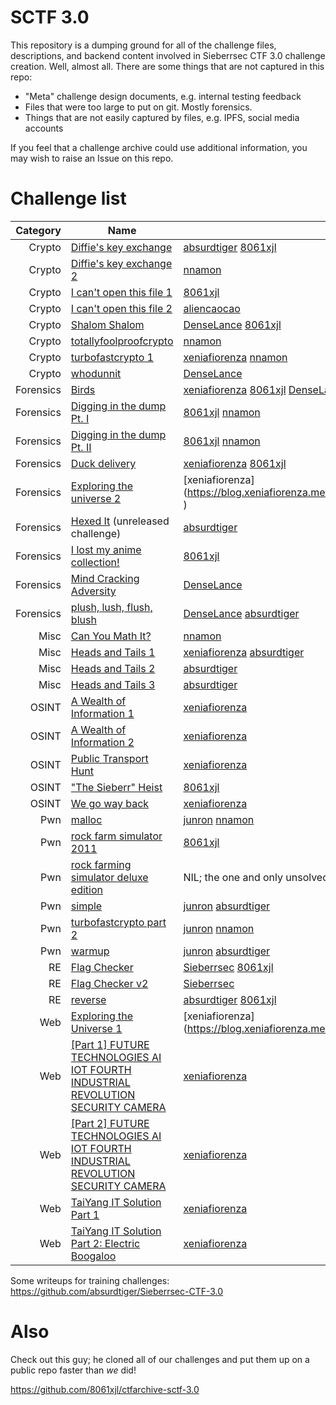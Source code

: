 # SCTF 3.0
This repository is a dumping ground for all of the challenge files, descriptions, and backend content involved in Sieberrsec CTF 3.0 challenge creation. Well, almost all. There are some things that are not captured in this repo:
 * "Meta" challenge design documents, e.g. internal testing feedback
 * Files that were too large to put on git. Mostly forensics.
 * Things that are not easily captured by files, e.g. IPFS, social media accounts

If you feel that a challenge archive could use additional information, you may wish to raise an Issue on this repo.

# Challenge list
Category | Name | Writeups
--------:|------|----------
Crypto | [Diffie's key exchange](Crypto/diffies_key_exchange) | [absurdtiger](https://github.com/absurdtiger/Sieberrsec-CTF-3.0/tree/main/Crypto/Diffie's%20key%20exchange%201) [8061xjl](https://github.com/8061xjl/ctf-writeups/blob/main/sctf-3.0.md#diffies-key-exchange) 
Crypto | [Diffie's key exchange 2](Crypto/diffies_key_exchange_2) | [nnamon](https://nandynarwhals.org/sieberrsec-ctf-3.0-diffieskeyexchange2/)
Crypto | [I can't open this file 1](Crypto/I_can-t_open_this_file_1) | [8061xjl](https://github.com/8061xjl/ctf-writeups/blob/main/sctf-3.0.md#i-cant-open-this-file-part-1)
Crypto | [I can't open this file 2](Crypto/I_can-t_open_this_file_2) | [aliencaocao](https://github.com/aliencaocao/SCTF-3.0-Writeups/tree/main/i%20cant%20open%20this%20file%20part%202)
Crypto | [Shalom Shalom](Crypto/Shalom_Shalom) | [DenseLance](https://github.com/DenseLance/ctf-challenges/tree/main/Sieberrsec%20CTF%203.0/Shalom%20Shalom) [8061xjl](https://github.com/8061xjl/ctf-writeups/blob/main/sctf-3.0.md#shalom-shalom)
Crypto | [totallyfoolproofcrypto](Crypto/totallyfoolproofcrypto) | [nnamon](https://nandynarwhals.org/sieberrsec-ctf-3.0-totallyfoolproofcrypto/)
Crypto | [turbofastcrypto 1](Crypto/turbofastcrypto) | [xeniafiorenza](https://blog.xeniafiorenza.me/Sieberrsec%202021/Cryptography/Turbo%20Fast%20Crypto%2C%20part%201) [nnamon](https://nandynarwhals.org/sieberrsec-ctf-3.0-turbofastcrypto/)
Crypto | [whodunnit](Crypto/whodunnit) | [DenseLance](https://github.com/DenseLance/ctf-challenges/tree/main/Sieberrsec%20CTF%203.0/whodunnit)
Forensics | [Birds](Forensics/Birds) | [xeniafiorenza](https://blog.xeniafiorenza.me/Sieberrsec%202021/Forensics/Birds) [8061xjl](https://github.com/8061xjl/ctf-writeups/blob/main/sctf-3.0.md#birds) [DenseLance](https://github.com/DenseLance/ctf-challenges/tree/main/Sieberrsec%20CTF%203.0/Birds)
Forensics | [Digging in the dump Pt. I](Forensics/Digging_in_the_dump) | [8061xjl](https://github.com/8061xjl/ctf-writeups/blob/main/sctf-3.0.md#digging-in-the-dump-pt-i) [nnamon](https://nandynarwhals.org/sieberrsec-ctf-3.0-digginginthedump/)
Forensics | [Digging in the dump Pt. II](Forensics/Digging_in_the_dump) | [8061xjl](https://github.com/8061xjl/ctf-writeups/blob/main/sctf-3.0.md#digging-in-the-dump-pt-ii) [nnamon](https://nandynarwhals.org/sieberrsec-ctf-3.0-digginginthedump/)
Forensics | [Duck delivery](Forensics/Duck_delivery) | [xeniafiorenza](https://blog.xeniafiorenza.me/Sieberrsec%202021/Forensics/Duck%20Delivery) [8061xjl](https://github.com/8061xjl/ctf-writeups/blob/main/sctf-3.0.md#duck-delivery)
Forensics | [Exploring the universe 2](Forensics/Exploring_the_universe_2) | [xeniafiorenza](https://blog.xeniafiorenza.me/Sieberrsec%202021/Forensics/Exploring%20The%20Universe!%20(Part%202%29 )
Forensics | [Hexed It](Forensics/Hexed_It) (unreleased challenge) | [absurdtiger](https://github.com/absurdtiger/Sieberrsec-CTF-3.0/tree/main/Forensics/Hexed%20It)
Forensics | [I lost my anime collection!](Forensics/I_lost_my_anime_collection) | [8061xjl](https://github.com/8061xjl/ctf-writeups/blob/main/sctf-3.0.md#i-lost-my-anime-collection-pt-i)
Forensics | [Mind Cracking Adversity](Forensics/Mind_cracking_adversity) | [DenseLance](https://github.com/DenseLance/ctf-challenges/tree/main/Sieberrsec%20CTF%203.0/Mind%20Cracking%20Adversity)
Forensics | [plush, lush, flush, blush](Forensics/plush_lush_flush_blush) | [DenseLance](https://github.com/DenseLance/ctf-challenges/tree/main/Sieberrsec%20CTF%203.0/plush%2C%20lush%2C%20flush%2C%20blush) [absurdtiger](https://github.com/absurdtiger/Sieberrsec-CTF-3.0/blob/main/Forensics/plush_lush_flush_blush/README.md)
Misc | [Can You Math It?](Misc/can_you_math_it) | [nnamon](https://nandynarwhals.org/sieberrsec-ctf-3.0-canyoumathit/)
Misc | [Heads and Tails 1](Misc/Heads_and_Tails) | [xeniafiorenza](https://blog.xeniafiorenza.me/Sieberrsec%202021/Miscellaneous/Heads%20and%20Tails%20Part%201) [absurdtiger](https://github.com/absurdtiger/Sieberrsec-CTF-3.0/blob/main/Misc/Heads%26Tails/Part%201%20Writeup.md)
Misc | [Heads and Tails 2](Misc/Heads_and_Tails) | [absurdtiger](https://github.com/absurdtiger/Sieberrsec-CTF-3.0/blob/main/Misc/Heads%26Tails/Part%202%20Writeup.md)
Misc | [Heads and Tails 3](Misc/Heads_and_Tails) | [absurdtiger](https://github.com/absurdtiger/Sieberrsec-CTF-3.0/blob/main/Misc/Heads%26Tails/Part%203%20Writeup.md)
OSINT | [A Wealth of Information 1](OSINT/A_wealth_of_information) | [xeniafiorenza](https://blog.xeniafiorenza.me/Sieberrsec%202021/OSINT/A%20Wealth%20of%20Information%20Part%201)
OSINT | [A Wealth of Information 2](OSINT/A_wealth_of_information) | [xeniafiorenza](https://blog.xeniafiorenza.me/Sieberrsec%202021/OSINT/A%20Wealth%20of%20Information%20Part%202)
OSINT | [Public Transport Hunt](OSINT/Public_transport_hunt) | [xeniafiorenza](https://blog.xeniafiorenza.me/Sieberrsec%202021/OSINT/Public%20Transport%20Hunt) 
OSINT | ["The Sieberr" Heist](OSINT/The_Sieberr_Heist) | [8061xjl](https://github.com/8061xjl/ctf-writeups/blob/main/sctf-3.0.md#the-sieberr-heist-part-1)
OSINT | [We go way back](OSINT/We_go_way_back) | [xeniafiorenza](https://blog.xeniafiorenza.me/Sieberrsec%202021/OSINT/We%20go%20way%20back)
Pwn | [malloc](Pwn/malloc) | [junron](https://github.com/junron/writeups/blob/master/2021/sieberrsec/malloc.md) [nnamon](https://nandynarwhals.org/sieberrsec-ctf-3.0-malloc/)
Pwn | [rock farm simulator 2011](Pwn/rock_farming_simulator) | [8061xjl](https://github.com/8061xjl/ctf-writeups/blob/main/sctf-3.0.md#rock-farm-simulator-2011)
Pwn | [rock farming simulator deluxe edition](Pwn/rock_farming_simulator_deluxe_edition) | NIL; the one and only unsolved challenge
Pwn | [simple](Pwn/simple) | [junron](https://github.com/junron/writeups/blob/master/2021/sieberrsec/simple.md) [absurdtiger](https://github.com/absurdtiger/Sieberrsec-CTF-3.0/tree/main/Pwn/simple)
Pwn | [turbofastcrypto part 2](Pwn/turbofastcrypto) | [junron](https://github.com/junron/writeups/blob/master/2021/sieberrsec/turbocrypto2.md) [nnamon](https://nandynarwhals.org/sieberrsec-ctf-3.0-turbofastcrypto/)
Pwn | [warmup](Pwn/warmup) | [junron](https://github.com/junron/writeups/blob/master/2021/sieberrsec/warmup.md) [absurdtiger](https://github.com/absurdtiger/Sieberrsec-CTF-3.0/tree/main/Pwn/warmup)
RE | [Flag Checker](RE/flag-checker) | [Sieberrsec](https://github.com/IRS-Cybersec/ctfdump/tree/master/Sieberrsec%20CTFs/Sieberrsec%20CTF%203.0/RE/flag_checker) [8061xjl](https://github.com/8061xjl/ctf-writeups/blob/main/sctf-3.0.md#flag-checker)
RE | [Flag Checker v2](RE/flagcheckerv2) | [Sieberrsec](https://github.com/IRS-Cybersec/ctfdump/tree/master/Sieberrsec%20CTFs/Sieberrsec%20CTF%203.0/RE/flag_checker)
RE | [reverse](RE/reverse) | [absurdtiger](https://github.com/absurdtiger/Sieberrsec-CTF-3.0/tree/main/RE/reverse) [8061xjl](https://github.com/8061xjl/ctf-writeups/blob/main/sctf-3.0.md#reverse)
Web | [Exploring the Universe 1](Web/Exploring_the_Universe_1) | [xeniafiorenza](https://blog.xeniafiorenza.me/Sieberrsec%202021/Web/Exploring%20The%20Universe!%20(Part%201%29 )
Web | [[Part 1] FUTURE TECHNOLOGIES AI IOT FOURTH INDUSTRIAL REVOLUTION SECURITY CAMERA](Web/sctf-camera) | [xeniafiorenza](https://blog.xeniafiorenza.me/Sieberrsec%202021/Web/%5BPart%201%5D%20FUTURE%20TECHNOLOGIES%20AI%20IOT%20FOURTH%20INDUSTRIAL%20REVOLUTION%20SECURITY%20CAMERA)
Web | [[Part 2] FUTURE TECHNOLOGIES AI IOT FOURTH INDUSTRIAL REVOLUTION SECURITY CAMERA](Web/sctf-camera) | [xeniafiorenza](https://blog.xeniafiorenza.me/Sieberrsec%202021/Web/%5BPart%202%5D%20FUTURE%20TECHNOLOGIES%20AI%20IOT%20FOURTH%20INDUSTRIAL%20REVOLUTION%20SECURITY%20CAMERA)
Web | [TaiYang IT Solution Part 1](Web/sctf-jwt) | [xeniafiorenza](https://blog.xeniafiorenza.me/Sieberrsec%202021/Web/TaiYang%20IT%20Solution%20Part%201)
Web | [TaiYang IT Solution Part 2: Electric Boogaloo](Web/sctf-jwt) | [xeniafiorenza](https://blog.xeniafiorenza.me/Sieberrsec%202021/Web/TaiYang%20IT%20Solution%20Part%202:%20Electric%20Boogaloo)

Some writeups for training challenges: https://github.com/absurdtiger/Sieberrsec-CTF-3.0

# Also
Check out this guy; he cloned all of our challenges and put them up on a public repo faster than _we_ did! 

https://github.com/8061xjl/ctfarchive-sctf-3.0


